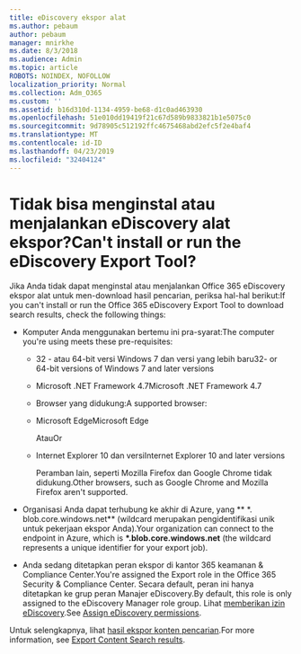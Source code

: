 ```yaml
---
title: eDiscovery ekspor alat
ms.author: pebaum
author: pebaum
manager: mnirkhe
ms.date: 8/3/2018
ms.audience: Admin
ms.topic: article
ROBOTS: NOINDEX, NOFOLLOW
localization_priority: Normal
ms.collection: Adm_O365
ms.custom: ''
ms.assetid: b16d310d-1134-4959-be68-d1c0ad463930
ms.openlocfilehash: 51e010dd19419f21c67d589b9833821b1e5075c0
ms.sourcegitcommit: 9d78905c512192ffc4675468abd2efc5f2e4baf4
ms.translationtype: MT
ms.contentlocale: id-ID
ms.lasthandoff: 04/23/2019
ms.locfileid: "32404124"
---
```

# <a name="cant-install-or-run-the-ediscovery-export-tool"></a><span data-ttu-id="9975a-102">Tidak bisa menginstal atau menjalankan eDiscovery alat ekspor?</span><span class="sxs-lookup"><span data-stu-id="9975a-102">Can't install or run the eDiscovery Export Tool?</span></span>

<span data-ttu-id="9975a-103">Jika Anda tidak dapat menginstal atau menjalankan Office 365 eDiscovery ekspor alat untuk men-download hasil pencarian, periksa hal-hal berikut:</span><span class="sxs-lookup"><span data-stu-id="9975a-103">If you can't install or run the Office 365 eDiscovery Export Tool to download search results, check the following things:</span></span>
  
- <span data-ttu-id="9975a-104">Komputer Anda menggunakan bertemu ini pra-syarat:</span><span class="sxs-lookup"><span data-stu-id="9975a-104">The computer you're using meets these pre-requisites:</span></span>
    
  - <span data-ttu-id="9975a-105">32 - atau 64-bit versi Windows 7 dan versi yang lebih baru</span><span class="sxs-lookup"><span data-stu-id="9975a-105">32- or 64-bit versions of Windows 7 and later versions</span></span>
    
  - <span data-ttu-id="9975a-106">Microsoft .NET Framework 4.7</span><span class="sxs-lookup"><span data-stu-id="9975a-106">Microsoft .NET Framework 4.7</span></span>
    
  - <span data-ttu-id="9975a-107">Browser yang didukung:</span><span class="sxs-lookup"><span data-stu-id="9975a-107">A supported browser:</span></span>
    
  - <span data-ttu-id="9975a-108">Microsoft Edge</span><span class="sxs-lookup"><span data-stu-id="9975a-108">Microsoft Edge</span></span>
    
    <span data-ttu-id="9975a-109">Atau</span><span class="sxs-lookup"><span data-stu-id="9975a-109">Or</span></span>
    
  - <span data-ttu-id="9975a-110">Internet Explorer 10 dan versi</span><span class="sxs-lookup"><span data-stu-id="9975a-110">Internet Explorer 10 and later versions</span></span>
    
    <span data-ttu-id="9975a-111">Peramban lain, seperti Mozilla Firefox dan Google Chrome tidak didukung.</span><span class="sxs-lookup"><span data-stu-id="9975a-111">Other browsers, such as Google Chrome and Mozilla Firefox aren't supported.</span></span>
    
- <span data-ttu-id="9975a-112">Organisasi Anda dapat terhubung ke akhir di Azure, yang \*\* \*. blob.core.windows.net\*\* (wildcard merupakan pengidentifikasi unik untuk pekerjaan ekspor Anda).</span><span class="sxs-lookup"><span data-stu-id="9975a-112">Your organization can connect to the endpoint in Azure, which is **\*.blob.core.windows.net** (the wildcard represents a unique identifier for your export job).</span></span> 
    
- <span data-ttu-id="9975a-113">Anda sedang ditetapkan peran ekspor di kantor 365 keamanan &amp; Compliance Center.</span><span class="sxs-lookup"><span data-stu-id="9975a-113">You're assigned the Export role in the Office 365 Security &amp; Compliance Center.</span></span> <span data-ttu-id="9975a-114">Secara default, peran ini hanya ditetapkan ke grup peran Manajer eDiscovery.</span><span class="sxs-lookup"><span data-stu-id="9975a-114">By default, this role is only assigned to the eDiscovery Manager role group.</span></span> <span data-ttu-id="9975a-115">Lihat [memberikan izin eDiscovery](https://support.office.com/article/assign-ediscovery-permissions-in-the-office-365-security-compliance-center-5b9a067b-9d2e-4aa5-bb33-99d8c0d0b5d7#moreinfo).</span><span class="sxs-lookup"><span data-stu-id="9975a-115">See [Assign eDiscovery permissions](https://support.office.com/article/assign-ediscovery-permissions-in-the-office-365-security-compliance-center-5b9a067b-9d2e-4aa5-bb33-99d8c0d0b5d7#moreinfo).</span></span>
    
<span data-ttu-id="9975a-116">Untuk selengkapnya, lihat [hasil ekspor konten pencarian](https://support.office.com/article/Export-Content-Search-results-from-the-Office-365-Security-Compliance-Center-ed48d448-3714-4c42-85f5-10f75f6a4278).</span><span class="sxs-lookup"><span data-stu-id="9975a-116">For more information, see [Export Content Search results](https://support.office.com/article/Export-Content-Search-results-from-the-Office-365-Security-Compliance-Center-ed48d448-3714-4c42-85f5-10f75f6a4278).</span></span>
  

